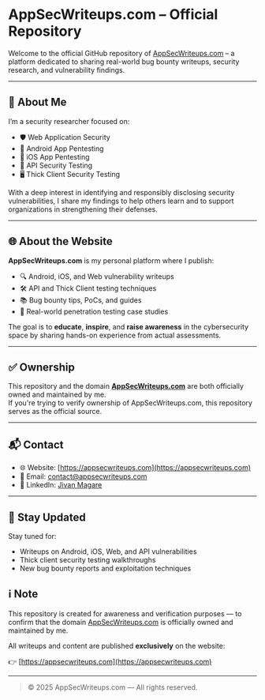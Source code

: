 # AppSecWriteups.com – Official Repository

Welcome to the official GitHub repository of [AppSecWriteups.com](https://appsecwriteups.com) – a platform dedicated to sharing real-world bug bounty writeups, security research, and vulnerability findings.

---

## 👤 About Me

I’m a security researcher focused on:
- 🛡️ Web Application Security
- 📱 Android App Pentesting
- 🍏 iOS App Pentesting
- 🔐 API Security Testing
- 🖥️ Thick Client Security Testing

With a deep interest in identifying and responsibly disclosing security vulnerabilities, I share my findings to help others learn and to support organizations in strengthening their defenses.

---

## 🌐 About the Website

**AppSecWriteups.com** is my personal platform where I publish:
- 🔍 Android, iOS, and Web vulnerability writeups  
- 🛠️ API and Thick Client testing techniques  
- 📚 Bug bounty tips, PoCs, and guides  
- 🧪 Real-world penetration testing case studies

The goal is to **educate**, **inspire**, and **raise awareness** in the cybersecurity space by sharing hands-on experience from actual assessments.

---

## ✅ Ownership

This repository and the domain **[AppSecWriteups.com](https://appsecwriteups.com)** are both officially owned and maintained by me.  
If you're trying to verify ownership of AppSecWriteups.com, this repository serves as the official source.

---

## 📬 Contact

- 🌐 Website: [https://appsecwriteups.com](https://appsecwriteups.com)
- 📧 Email: [contact@appsecwriteups.com](mailto:contact@appsecwriteups.com)
- 💼 LinkedIn: [Jivan Magare](https://www.linkedin.com/in/jivanmagare/)

---

## 📌 Stay Updated

Stay tuned for:
- Writeups on Android, iOS, Web, and API vulnerabilities
- Thick client security testing walkthroughs
- New bug bounty reports and exploitation techniques

## ℹ️ Note

This repository is created for awareness and verification purposes — to confirm that the domain [AppSecWriteups.com](https://appsecwriteups.com) is officially owned and maintained by me.

All writeups and content are published **exclusively** on the website:

👉 [https://appsecwriteups.com](https://appsecwriteups.com)

---

> © 2025 AppSecWriteups.com — All rights reserved.

